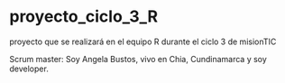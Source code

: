 # proyecto_ciclo_3_R
proyecto que se realizará en el equipo R durante el ciclo 3 de misionTIC

Scrum master:
Soy Angela Bustos, vivo en Chia, Cundinamarca y soy developer.